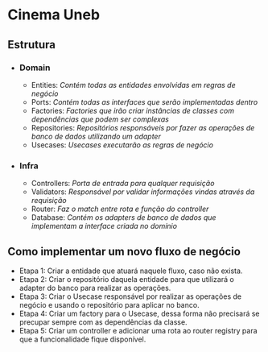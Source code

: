 # Cinema Uneb

  

## Estrutura
- ### Domain 
	- Entities: *Contém todas as entidades envolvidas em regras de negócio*
 	- Ports: *Contém todas as interfaces que serão implementadas dentro*
	- Factories: *Factories que irão criar instâncias de classes com dependências que podem ser complexas*
	- Repositories: *Repositórios responsáveis por fazer as operações de banco de dados utilizando um adapter*
	- Usecases: *Usecases executarão as regras de negócio*
- ### Infra
	- Controllers: *Porta de entrada para qualquer requisição*
	- Validators: *Responsável por validar informações vindas através da requisição*
	- Router: *Faz o match entre rota e função do controller*
	- Database: *Contém os adapters de banco de dados que implementam a interface criada no domínio*

## Como implementar um novo fluxo de negócio
-	Etapa 1: Criar a entidade que atuará naquele fluxo, caso não exista.
-	Etapa 2: Criar o repositório daquela entidade para que utilizará o adapter do banco para realizar as operações.
-	Etapa 3: Criar o Usecase responsável por realizar as operações de negócio e usando o repositório para aplicar no banco.
-	Etapa 4: Criar um factory para o Usecase, dessa forma não precisará se precupar sempre com as dependências da classe.
-	Etapa 5: Criar um controller e adicionar uma rota ao router registry para que a funcionalidade fique disponível.
